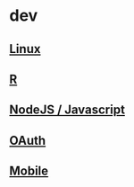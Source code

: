 # dev

## [Linux](linux/README.md)

## [R](R/README.md)

## [NodeJS / Javascript](NodeJS/README.md)

## [OAuth](oauth/README.md)

## [Mobile](mobile/README.md)

